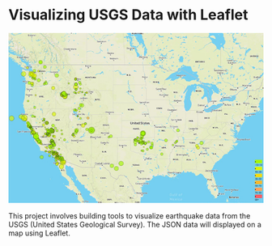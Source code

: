 # Visualizing USGS Data with Leaflet
<img src="https://github.com/stuhunter4/leaflet-challenge/blob/main/Leaflet-Step-1/static/images/basicmap_readme.JPG" alt="basicMap">
<p>This project involves building tools to visualize earthquake data from the USGS (United States Geological Survey).  The JSON data will displayed on a map using Leaflet.</p>